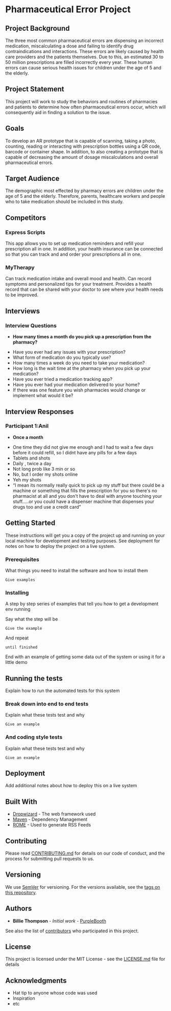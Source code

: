  # Pharmaceutical Error Project 

## Project Background 
The three most common pharmaceutical errors are dispensing an incorrect medication, miscalculating a dose and failing to identify drug contraindications and interactions. These errors are likely caused by health care providers and the patients themselves. Due to this, an estimated 30 to 50 million prescriptions are filled incorrectly every year. These human errors can cause serious health issues for children under the age of 5 and the elderly. 

## Project Statement
This project will work to study the behaviors and routines of pharmacies and patients to determine how often pharmaceutical errors occur, which will consequently aid in finding a solution to the issue.

## Goals
To develop an AR prototype that is capable of scanning, taking a photo, counting, reading or interacting with prescription bottles using a QR code, barcode or container shape. In addition, to also creating a prototype that is capable of decreasing the amount of dosage miscalculations and overall pharmaceutical errors. 

## Target Audience 
The demographic most effected by pharmacy errors are children under the age of 5 and the elderly. Therefore, parents, healthcare workers and people who to take medication should be included in this study.

## Competitors
  ### Express Scripts
This app allows you to set up medication reminders and refill your prescription all in one. In addition, your health insurance can be connected so that you can track and and order your prescriptions all in one. 
  ### MyTherapy
Can track medication intake and overall mood and health. Can record symptoms and personalized tips for your treatment. Provides a health record that can be shared with your doctor to see where your health needs to be improved. 

## Interviews 

### Interview Questions 
* **How many times a month do you pick up a prescription from the pharmacy?**
- Have you ever had any issues with your prescription?
- What form of medication do you typically use?
- How many times a week do you need to take your medication?
- How long is the wait time at the pharmacy when you pick up your medication?
- Have you ever tried a medication tracking app?
- Have you ever had your medication delivered to your home?
- If there was one feature you wish pharmacies would change or implement what would it be?

## Interview Responses
### Participant 1:Anil
* **Once a month**
- One time they did not give me enough and I had to wait a few days before it could refill, so I didnt have any pills for a few days 
- Tablets and shots
- Daily , twice a day
- Not long prob like 3 min or so
- No, but I order my shots online 
- Yeh my shots 
- “I mean its normally really quick to pick up my stuff but there could be a machine or something that fills the prescription for you so there's no pharmacist at all and you don't have to deal with anyone touching your stuff…..or you could have a dispenser machine that dispenses your drugs too and use a credit card”


## Getting Started

These instructions will get you a copy of the project up and running on your local machine for development and testing purposes. See deployment for notes on how to deploy the project on a live system.

### Prerequisites

What things you need to install the software and how to install them

```
Give examples
```

### Installing

A step by step series of examples that tell you how to get a development env running

Say what the step will be

```
Give the example
```

And repeat

```
until finished
```

End with an example of getting some data out of the system or using it for a little demo

## Running the tests

Explain how to run the automated tests for this system

### Break down into end to end tests

Explain what these tests test and why

```
Give an example
```

### And coding style tests

Explain what these tests test and why

```
Give an example
```

## Deployment

Add additional notes about how to deploy this on a live system

## Built With

* [Dropwizard](http://www.dropwizard.io/1.0.2/docs/) - The web framework used
* [Maven](https://maven.apache.org/) - Dependency Management
* [ROME](https://rometools.github.io/rome/) - Used to generate RSS Feeds

## Contributing

Please read [CONTRIBUTING.md](https://gist.github.com/PurpleBooth/b24679402957c63ec426) for details on our code of conduct, and the process for submitting pull requests to us.

## Versioning

We use [SemVer](http://semver.org/) for versioning. For the versions available, see the [tags on this repository](https://github.com/your/project/tags). 

## Authors

* **Billie Thompson** - *Initial work* - [PurpleBooth](https://github.com/PurpleBooth)

See also the list of [contributors](https://github.com/your/project/contributors) who participated in this project.

## License

This project is licensed under the MIT License - see the [LICENSE.md](LICENSE.md) file for details

## Acknowledgments

* Hat tip to anyone whose code was used
* Inspiration
* etc
